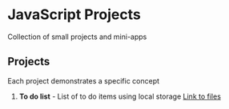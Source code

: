 # JavaScript Projects

Collection of small projects and mini-apps

## Projects

Each project demonstrates a specific concept

1. **To do list** - List of to do items using local storage
   [Link to files](https://github.com/47analogy/To-Do-List)
